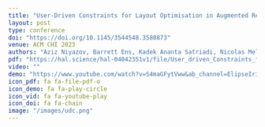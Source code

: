 ```yaml
---
title: "User-Driven Constraints for Layout Optimisation in Augmented Reality"
layout: post
type: conference
doi: "https://doi.org/10.1145/3544548.3580873"
venue: ACM CHI 2023
authors: "Aziz Niyazov, Barrett Ens, Kadek Ananta Satriadi, Nicolas Mellado, Loic Barthe, Tim Dwyer, Marcos Serrano"
pdf: "https://hal.science/hal-04042351v1/file/User_driven_Constraints_for_Dynamic_Layouts%20_noCopyright.pdf"
video: ""
demo: "https://www.youtube.com/watch?v=S4maGFytVww&ab_channel=ElipseIrit"
icon_pdf: fa fa-file-pdf-o
icon_demo: fa fa-play-circle
icon_vid: fa fa-youtube-play
icon_doi: fa fa-chain
image: "/images/udc.png"
---
```

